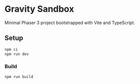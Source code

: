 # Gravity Sandbox

Minimal Phaser 3 project bootstrapped with Vite and TypeScript.

## Setup

```bash
npm ci
npm run dev
```

### Build

```bash
npm run build
```
